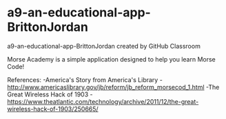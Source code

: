 # a9-an-educational-app-BrittonJordan
a9-an-educational-app-BrittonJordan created by GitHub Classroom

Morse Academy is a simple application designed to help you learn Morse Code!

References:
-America's Story from America's Library - http://www.americaslibrary.gov/jb/reform/jb_reform_morsecod_1.html
-The Great Wireless Hack of 1903 - https://www.theatlantic.com/technology/archive/2011/12/the-great-wireless-hack-of-1903/250665/

